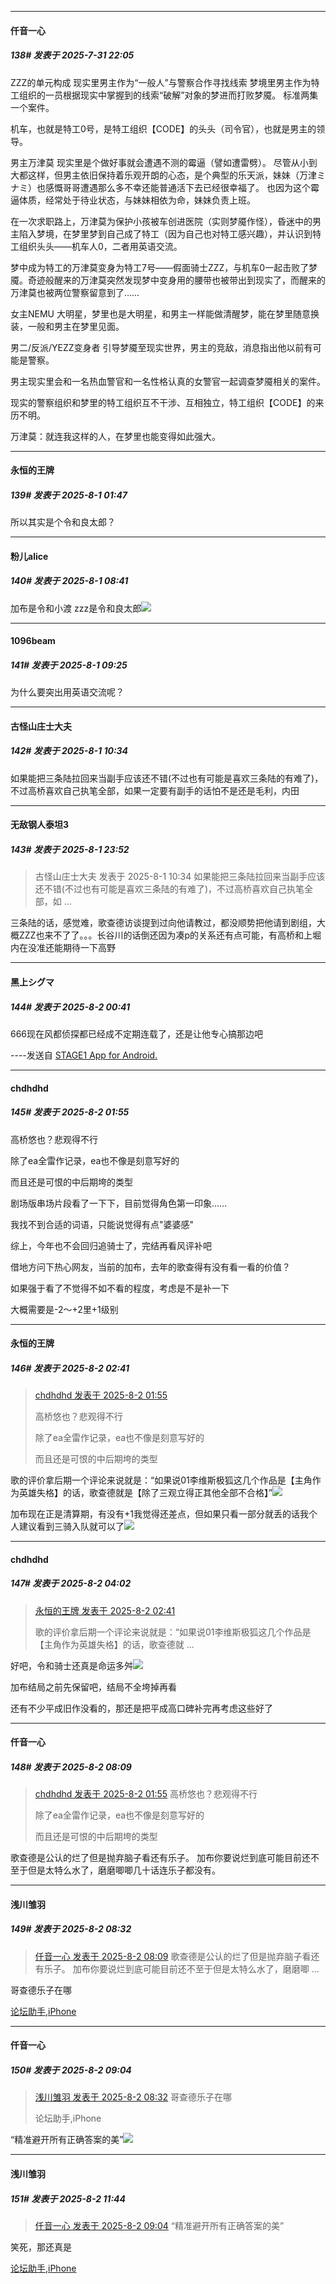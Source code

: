﻿
*****

####  仟音一心  
##### 138#       发表于 2025-7-31 22:05

ZZZ的单元构成
现实里男主作为“一般人”与警察合作寻找线索
梦境里男主作为特工组织的一员根据现实中掌握到的线索“破解”对象的梦进而打败梦魇。
标准两集一个案件。

机车，也就是特工0号，是特工组织【CODE】的头头（司令官），也就是男主的领导。

男主万津莫
现实里是个做好事就会遭遇不测的霉逼（譬如遭雷劈）。
尽管从小到大都这样，但男主依旧保持着乐观开朗的心态，是个典型的乐天派，妹妹（万津ミナミ）也感慨哥哥遭遇那么多不幸还能普通活下去已经很幸福了。
也因为这个霉逼体质，经常处于待业状态，与妹妹相依为命，妹妹负责上班。

在一次求职路上，万津莫为保护小孩被车创进医院（实则梦魇作怪），昏迷中的男主陷入梦境，在梦里梦到自己成了特工（因为自己也对特工感兴趣），并认识到特工组织头头——机车人0，二者用英语交流。

梦中成为特工的万津莫变身为特工7号——假面骑士ZZZ，与机车0一起击败了梦魇。奇迹般醒来的万津莫突然发现梦中变身用的腰带也被带出到现实了，而醒来的万津莫也被两位警察留意到了……

女主NEMU
大明星，梦里也是大明星，和男主一样能做清醒梦，能在梦里随意换装，一般和男主在梦里见面。

男二/反派/YEZZ变身者
引导梦魇至现实世界，男主的竞敌，消息指出他以前有可能是警察。

男主现实里会和一名热血警官和一名性格认真的女警官一起调查梦魇相关的案件。

现实的警察组织和梦里的特工组织互不干涉、互相独立，特工组织【CODE】的来历不明。

万津莫：就连我这样的人，在梦里也能变得如此强大。


*****

####  永恒的王牌  
##### 139#       发表于 2025-8-1 01:47

所以其实是个令和良太郎？


*****

####  粉儿alice  
##### 140#       发表于 2025-8-1 08:41

加布是令和小渡
zzz是令和良太郎<img src="https://static.stage1st.com/image/smiley/face2017/067.png" referrerpolicy="no-referrer">


*****

####  1096beam  
##### 141#       发表于 2025-8-1 09:25

为什么要突出用英语交流呢？


*****

####  古怪山庄士大夫  
##### 142#       发表于 2025-8-1 10:34

如果能把三条陆拉回来当副手应该还不错(不过也有可能是喜欢三条陆的有难了)，不过高桥喜欢自己执笔全部，如果一定要有副手的话怕不是还是毛利，内田


*****

####  无敌钢人泰坦3  
##### 143#       发表于 2025-8-1 23:52

<blockquote>古怪山庄士大夫 发表于 2025-8-1 10:34
如果能把三条陆拉回来当副手应该还不错(不过也有可能是喜欢三条陆的有难了)，不过高桥喜欢自己执笔全部，如 ...</blockquote>

三条陆的话，感觉难，歌查德访谈提到过向他请教过，都没顺势把他请到剧组，大概ZZZ也来不了了。。。长谷川的话倒还因为凑p的关系还有点可能，有高桥和上堀内在没准还能期待一下高野


*****

####  黑上シグマ  
##### 144#       发表于 2025-8-2 00:41

666现在风都侦探都已经成不定期连载了，还是让他专心搞那边吧

----发送自 [STAGE1 App for Android.](http://stage1.5j4m.com/?1.47)


*****

####  chdhdhd  
##### 145#       发表于 2025-8-2 01:55

高桥悠也？悲观得不行

除了ea全雷作记录，ea也不像是刻意写好的

而且还是可恨的中后期垮的类型

剧场版串场片段看了一下下，目前觉得角色第一印象……

我找不到合适的词语，只能说觉得有点"婆婆感"

综上，今年也不会回归追骑士了，完结再看风评补吧

借地方问下热心网友，当前的加布，去年的歌查得有没有看一看的价值？

如果强于看了不觉得不如不看的程度，考虑是不是补一下

大概需要是-2～+2里+1级别


*****

####  永恒的王牌  
##### 146#       发表于 2025-8-2 02:41

<blockquote><a href="httphttps://stage1st.com/2b/forum.php?mod=redirect&amp;goto=findpost&amp;pid=68199768&amp;ptid=2250267" target="_blank">chdhdhd 发表于 2025-8-2 01:55</a>

高桥悠也？悲观得不行

除了ea全雷作记录，ea也不像是刻意写好的

而且还是可恨的中后期垮的类型</blockquote>
歌的评价拿后期一个评论来说就是：“如果说01李维斯极狐这几个作品是【主角作为英雄失格】的话，歌查德就是【除了三观立得正其他全部不合格】”<img src="https://static.stage1st.com/image/smiley/face2017/068.png" referrerpolicy="no-referrer">

加布现在正是清算期，有没有+1我觉得还差点，但如果只看一部分就丢的话我个人建议看到三骑入队就可以了<img src="https://static.stage1st.com/image/smiley/face2017/018.png" referrerpolicy="no-referrer">


*****

####  chdhdhd  
##### 147#       发表于 2025-8-2 04:02

<blockquote><a href="httphttps://stage1st.com/2b/forum.php?mod=redirect&amp;goto=findpost&amp;pid=68199822&amp;ptid=2250267" target="_blank">永恒的王牌 发表于 2025-8-2 02:41</a>

歌的评价拿后期一个评论来说就是：“如果说01李维斯极狐这几个作品是【主角作为英雄失格】的话，歌查德就 ...</blockquote>
好吧，令和骑士还真是命运多舛<img src="https://static.stage1st.com/image/smiley/face2017/002.png" referrerpolicy="no-referrer">

加布结局之前先保留吧，结局不全垮掉再看

还有不少平成旧作没看的，那还是把平成高口碑补完再考虑这些好了


*****

####  仟音一心  
##### 148#       发表于 2025-8-2 08:09

<blockquote><a href="httphttps://stage1st.com/2b/forum.php?mod=redirect&amp;goto=findpost&amp;pid=68199768&amp;ptid=2250267" target="_blank">chdhdhd 发表于 2025-8-2 01:55</a>
高桥悠也？悲观得不行

除了ea全雷作记录，ea也不像是刻意写好的

而且还是可恨的中后期垮的类型</blockquote>
歌查德是公认的烂了但是抛弃脑子看还有乐子。
加布你要说烂到底可能目前还不至于但是太特么水了，磨磨唧唧几十话连乐子都没有。


*****

####  浅川雏羽  
##### 149#       发表于 2025-8-2 08:32

<blockquote><a href="httphttps://stage1st.com/2b/forum.php?mod=redirect&amp;goto=findpost&amp;pid=68200052&amp;ptid=2250267" target="_blank">仟音一心 发表于 2025-8-2 08:09</a>
歌查德是公认的烂了但是抛弃脑子看还有乐子。
加布你要说烂到底可能目前还不至于但是太特么水了，磨磨唧 ...</blockquote>
哥查德乐子在哪

[论坛助手,iPhone](https://stage1st.com/2b/forum.php?mod=viewthread&amp;tid=2029836)


*****

####  仟音一心  
##### 150#       发表于 2025-8-2 09:04

<blockquote><a href="httphttps://stage1st.com/2b/forum.php?mod=redirect&amp;goto=findpost&amp;pid=68200106&amp;ptid=2250267" target="_blank">浅川雏羽 发表于 2025-8-2 08:32</a>
哥查德乐子在哪

论坛助手,iPhone</blockquote>
“精准避开所有正确答案的美”<img src="https://static.stage1st.com/image/smiley/face2017/065.png" referrerpolicy="no-referrer">


*****

####  浅川雏羽  
##### 151#       发表于 2025-8-2 11:44

<blockquote><a href="httphttps://stage1st.com/2b/forum.php?mod=redirect&amp;goto=findpost&amp;pid=68200207&amp;ptid=2250267" target="_blank">仟音一心 发表于 2025-8-2 09:04</a>
“精准避开所有正确答案的美”</blockquote>
笑死，那还真是

[论坛助手,iPhone](https://stage1st.com/2b/forum.php?mod=viewthread&amp;tid=2029836)


